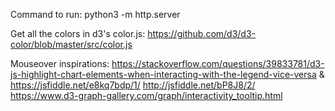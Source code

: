 Command to run: python3 -m http.server

Get all the colors in d3's color.js: https://github.com/d3/d3-color/blob/master/src/color.js

Mouseover inspirations:
https://stackoverflow.com/questions/39833781/d3-js-highlight-chart-elements-when-interacting-with-the-legend-vice-versa & https://jsfiddle.net/e8kq7bdp/1/
http://jsfiddle.net/bP8J8/2/
https://www.d3-graph-gallery.com/graph/interactivity_tooltip.html
